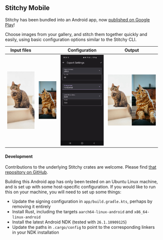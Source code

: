 
## Stitchy Mobile

Stitchy has been bundled into an Android app, now [published on Google Play](https://play.google.com/store/apps/details?id=com.shininggrimace.stitchy)!

Choose images from your gallery, and stitch them together quickly and easily, using basic
configuration options similar to the Stitchy CLI.

| Input files                 |                             | Configuration               | Output                                    |
|-----------------------------|-----------------------------|-----------------------------|-------------------------------------------|
| ![Sample 1](./doc/cat1.jpg) | ![Sample 2](./doc/cat2.jpg) | ![Config](./doc/config.jpg) | ![Sample Output](./doc/stitched-cats.jpg) |

#### Development

Contributions to the underlying Stitchy crates are welcome. Please find
[that repository on GitHub](https://github.com/grimace87/Stitchy).

Building this Android app has only been tested on an Ubuntu Linux machine, and is set up with some host-specific
configuration. If you would like to run this on your machine, you will need to set up some things:
- Update the signing configuration in `app/build.gradle.kts`, perhaps by removing it entirely
- Install Rust, including the targets `aarch64-linux-android` and `x86_64-linux-android`
- Install the latest Android NDK (tested with `26.1.10909125`)
- Update the paths in `.cargo/config` to point to the corresponding linkers in your NDK installation
